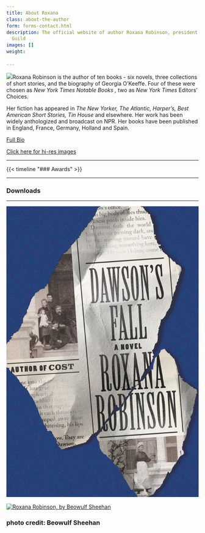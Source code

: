 ```yaml
---
title: About Roxana
class: about-the-author
form: forms-contact.html
description: The official website of author Roxana Robinson, president of the Authors
  Guild
images: []
weight: 

---
```

![](/uploads/Roxana-Robinson-by-Beowulf-Sheehan.jpg)Roxana Robinson is the author of ten books - six novels, three collections of short stories, and the biography of Georgia O’Keeffe. Four of these were chosen as _New York Times Notable Books ,_ two as _New York Times_ Editors’ Choices.

Her fiction has appeared in _The New Yorker, The Atlantic, Harper’s, Best American Short Stories, Tin House_ and elsewhere. Her work has been widely anthologized and broadcast on NPR. Her books have been published in England, France, Germany, Holland and Spain.

[Full Bio](/biography/)

[Click here for hi-res images](#downloads)

***

{{< timeline "### Awards" >}}

***

### Downloads

***

[![](/uploads/9780374135218.jpg "Dawson's Fall Cover") ](/uploads/cover-dawsons-fall-large.jpg)

[![](/uploads/Roxana-Robinson-by-Beowulf-Sheehan.jpg "Roxana Robinson, by Beowulf Sheehan")
](/uploads/Roxana-Robinson-by-Beowulf-Sheehan-large.jpg)
### photo credit: Beowulf Sheehan